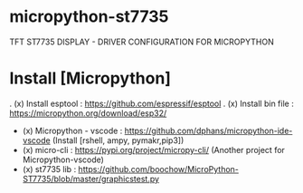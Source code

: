 # micropython-st7735
TFT ST7735 DISPLAY - DRIVER CONFIGURATION FOR MICROPYTHON 

# Install [Micropython] 
. (x) Install esptool       : https://github.com/espressif/esptool 
. (x) Install bin file      : https://micropython.org/download/esp32/
* (x) Micropython - vscode  : https://github.com/dphans/micropython-ide-vscode (Install [rshell, ampy, pymakr,pip3])
* (x) micro-cli             : https://pypi.org/project/micropy-cli/  (Another project for Micropython-vscode) 
* (x) st7735 lib            : https://github.com/boochow/MicroPython-ST7735/blob/master/graphicstest.py


